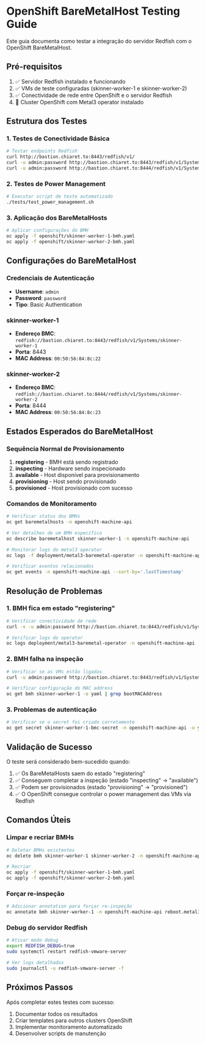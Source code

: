 # OpenShift BareMetalHost Testing Guide

Este guia documenta como testar a integração do servidor Redfish com o OpenShift BareMetalHost.

## Pré-requisitos

1. ✅ Servidor Redfish instalado e funcionando
2. ✅ VMs de teste configuradas (skinner-worker-1 e skinner-worker-2)
3. ✅ Conectividade de rede entre OpenShift e o servidor Redfish
4. 🔄 Cluster OpenShift com Metal3 operator instalado

## Estrutura dos Testes

### 1. Testes de Conectividade Básica

```bash
# Testar endpoints Redfish
curl http://bastion.chiaret.to:8443/redfish/v1/
curl -u admin:password http://bastion.chiaret.to:8443/redfish/v1/Systems/skinner-worker-1
curl -u admin:password http://bastion.chiaret.to:8444/redfish/v1/Systems/skinner-worker-2
```

### 2. Testes de Power Management

```bash
# Executar script de teste automatizado
./tests/test_power_management.sh
```

### 3. Aplicação dos BareMetalHosts

```bash
# Aplicar configurações do BMH
oc apply -f openshift/skinner-worker-1-bmh.yaml
oc apply -f openshift/skinner-worker-2-bmh.yaml
```

## Configurações do BareMetalHost

### Credenciais de Autenticação
- **Username**: `admin`
- **Password**: `password`
- **Tipo**: Basic Authentication

### skinner-worker-1
- **Endereço BMC**: `redfish://bastion.chiaret.to:8443/redfish/v1/Systems/skinner-worker-1`
- **Porta**: 8443
- **MAC Address**: `00:50:56:84:8c:22`

### skinner-worker-2  
- **Endereço BMC**: `redfish://bastion.chiaret.to:8444/redfish/v1/Systems/skinner-worker-2`
- **Porta**: 8444
- **MAC Address**: `00:50:56:84:8c:23`

## Estados Esperados do BareMetalHost

### Sequência Normal de Provisionamento

1. **registering** - BMH está sendo registrado
2. **inspecting** - Hardware sendo inspecionado  
3. **available** - Host disponível para provisionamento
4. **provisioning** - Host sendo provisionado
5. **provisioned** - Host provisionado com sucesso

### Comandos de Monitoramento

```bash
# Verificar status dos BMHs
oc get baremetalhosts -n openshift-machine-api

# Ver detalhes de um BMH específico
oc describe baremetalhost skinner-worker-1 -n openshift-machine-api

# Monitorar logs do metal3 operator
oc logs -f deployment/metal3-baremetal-operator -n openshift-machine-api

# Verificar eventos relacionados
oc get events -n openshift-machine-api --sort-by='.lastTimestamp'
```

## Resolução de Problemas

### 1. BMH fica em estado "registering"

```bash
# Verificar conectividade de rede
curl -v -u admin:password http://bastion.chiaret.to:8443/redfish/v1/Systems/skinner-worker-1

# Verificar logs do operator
oc logs deployment/metal3-baremetal-operator -n openshift-machine-api
```

### 2. BMH falha na inspeção

```bash
# Verificar se as VMs estão ligadas
curl -u admin:password http://bastion.chiaret.to:8443/redfish/v1/Systems/skinner-worker-1 | jq '.PowerState'

# Verificar configuração do MAC address
oc get bmh skinner-worker-1 -o yaml | grep bootMACAddress
```

### 3. Problemas de autenticação

```bash
# Verificar se o secret foi criado corretamente
oc get secret skinner-worker-1-bmc-secret -n openshift-machine-api -o yaml
```

## Validação de Sucesso

O teste será considerado bem-sucedido quando:

1. ✅ Os BareMetalHosts saem do estado "registering" 
2. ✅ Conseguem completar a inspeção (estado "inspecting" → "available")
3. ✅ Podem ser provisionados (estado "provisioning" → "provisioned")
4. ✅ O OpenShift consegue controlar o power management das VMs via Redfish

## Comandos Úteis

### Limpar e recriar BMHs
```bash
# Deletar BMHs existentes
oc delete bmh skinner-worker-1 skinner-worker-2 -n openshift-machine-api

# Recriar
oc apply -f openshift/skinner-worker-1-bmh.yaml
oc apply -f openshift/skinner-worker-2-bmh.yaml
```

### Forçar re-inspeção
```bash
# Adicionar annotation para forçar re-inspeção
oc annotate bmh skinner-worker-1 -n openshift-machine-api reboot.metal3.io/capz-remediation-
```

### Debug do servidor Redfish
```bash
# Ativar modo debug
export REDFISH_DEBUG=true
sudo systemctl restart redfish-vmware-server

# Ver logs detalhados
sudo journalctl -u redfish-vmware-server -f
```

## Próximos Passos

Após completar estes testes com sucesso:

1. Documentar todos os resultados
2. Criar templates para outros clusters OpenShift
3. Implementar monitoramento automatizado
4. Desenvolver scripts de manutenção
